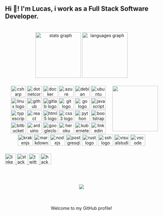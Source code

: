 <br clear="both">

<h2 align="left">Hi 👋! I'm Lucas, i work as a Full Stack Software Developer.</h2>

###

<br clear="both">

<div align="center">
  <img src="https://github-readme-stats.vercel.app/api?hide_title=false&hide_rank=false&show_icons=true&include_all_commits=true&count_private=true&disable_animations=false&theme=dark&locale=en&hide_border=false&username=olucaslrc" height="150" alt="stats graph"  />
  <img src="https://github-readme-stats.vercel.app/api/top-langs?locale=en&hide_title=false&layout=compact&card_width=320&langs_count=5&theme=dark&hide_border=false&username=olucaslrc" height="150" alt="languages graph"  />
</div>

###

<img align="right" height="150" src="https://seeklogo.com/images/S/sons-of-anarchy-logo-D1F484131A-seeklogo.com.png"  />

###

<div align="center">
  <img src="https://cdn.jsdelivr.net/gh/devicons/devicon/icons/csharp/csharp-original.svg" height="37" width="49" alt="csharp logo"  />
  <img src="https://cdn.jsdelivr.net/gh/devicons/devicon/icons/dotnetcore/dotnetcore-original.svg" height="37" width="49" alt="dotnetcore logo"  />
  <img src="https://cdn.jsdelivr.net/gh/devicons/devicon/icons/docker/docker-original.svg" height="37" width="49" alt="docker logo"  />
  <img src="https://cdn.jsdelivr.net/gh/devicons/devicon/icons/azure/azure-original.svg" height="37" width="49" alt="azure logo"  />
  <img src="https://cdn.jsdelivr.net/gh/devicons/devicon/icons/debian/debian-original.svg" height="37" width="49" alt="debian logo"  />
  <img src="https://cdn.jsdelivr.net/gh/devicons/devicon/icons/ubuntu/ubuntu-plain.svg" height="37" width="49" alt="ubuntu logo"  />
  <img src="https://cdn.jsdelivr.net/gh/devicons/devicon/icons/linux/linux-original.svg" height="37" width="49" alt="linux logo"  />
  <img src="https://cdn.jsdelivr.net/gh/devicons/devicon/icons/github/github-original.svg" height="37" width="49" alt="github logo"  />
  <img src="https://cdn.jsdelivr.net/gh/devicons/devicon/icons/gitlab/gitlab-original.svg" height="37" width="49" alt="gitlab logo"  />
  <img src="https://cdn.jsdelivr.net/gh/devicons/devicon/icons/git/git-original.svg" height="37" width="49" alt="git logo"  />
  <img src="https://cdn.jsdelivr.net/gh/devicons/devicon/icons/go/go-original.svg" height="37" width="49" alt="go logo"  />
  <img src="https://cdn.jsdelivr.net/gh/devicons/devicon/icons/javascript/javascript-original.svg" height="37" width="49" alt="javascript logo"  />
  <img src="https://cdn.jsdelivr.net/gh/devicons/devicon/icons/typescript/typescript-plain.svg" height="37" width="49" alt="typescript logo"  />
  <img src="https://cdn.jsdelivr.net/gh/devicons/devicon/icons/react/react-original.svg" height="37" width="49" alt="react logo"  />
  <img src="https://cdn.jsdelivr.net/gh/devicons/devicon/icons/html5/html5-original.svg" height="37" width="49" alt="html5 logo"  />
  <img src="https://cdn.jsdelivr.net/gh/devicons/devicon/icons/css3/css3-original.svg" height="37" width="49" alt="css3 logo"  />
  <img src="https://cdn.jsdelivr.net/gh/devicons/devicon/icons/python/python-original.svg" height="37" width="49" alt="python logo"  />
  <img src="https://cdn.jsdelivr.net/gh/devicons/devicon/icons/bootstrap/bootstrap-original.svg" height="37" width="49" alt="bootstrap logo"  />
  <img src="https://cdn.jsdelivr.net/gh/devicons/devicon/icons/bitbucket/bitbucket-original.svg" height="37" width="49" alt="bitbucket logo"  />
  <img src="https://cdn.jsdelivr.net/gh/devicons/devicon/icons/arduino/arduino-original.svg" height="37" width="49" alt="arduino logo"  />
  <img src="https://cdn.jsdelivr.net/gh/devicons/devicon/icons/googlecloud/googlecloud-original.svg" height="37" width="49" alt="googlecloud logo"  />
  <img src="https://cdn.jsdelivr.net/gh/devicons/devicon/icons/heroku/heroku-original.svg" height="37" width="49" alt="heroku logo"  />
  <img src="https://cdn.jsdelivr.net/gh/devicons/devicon/icons/kubernetes/kubernetes-plain.svg" height="37" width="49" alt="kubernetes logo"  />
  <img src="https://cdn.jsdelivr.net/gh/devicons/devicon/icons/linkedin/linkedin-original.svg" height="37" width="49" alt="linkedin logo"  />
  <img src="https://cdn.jsdelivr.net/gh/devicons/devicon/icons/krakenjs/krakenjs-original.svg" height="37" width="49" alt="krakenjs logo"  />
  <img src="https://cdn.jsdelivr.net/gh/devicons/devicon/icons/markdown/markdown-original.svg" height="37" width="49" alt="markdown logo"  />
  <img src="https://cdn.jsdelivr.net/gh/devicons/devicon/icons/nodejs/nodejs-original.svg" height="37" width="49" alt="nodejs logo"  />
  <img src="https://cdn.jsdelivr.net/gh/devicons/devicon/icons/postgresql/postgresql-original.svg" height="37" width="49" alt="postgresql logo"  />
  <img src="https://cdn.jsdelivr.net/gh/devicons/devicon/icons/rust/rust-plain.svg" height="37" width="49" alt="rust logo"  />
  <img src="https://cdn.jsdelivr.net/gh/devicons/devicon/icons/ssh/ssh-original.svg" height="37" width="49" alt="ssh logo"  />
  <img src="https://cdn.jsdelivr.net/gh/devicons/devicon/icons/visualstudio/visualstudio-plain.svg" height="37" width="49" alt="visualstudio logo"  />
  <img src="https://cdn.jsdelivr.net/gh/devicons/devicon/icons/vscode/vscode-original.svg" height="37" width="49" alt="vscode logo"  />
</div>

###

<div align="left">
  <a href="https://www.linkedin.com/in/olucaslrc/" target="_blank">
    <img src="https://img.shields.io/static/v1?message=LinkedIn&logo=linkedin&label=&color=0077B5&logoColor=white&labelColor=&style=for-the-badge" height="35" alt="linkedin logo"  />
  </a>
  <a href="https://stackoverflow.com/users/11842760/lucas-costa" target="_blank">
    <img src="https://img.shields.io/static/v1?message=Stackoverflow&logo=stackoverflow&label=&color=FE7A16&logoColor=white&labelColor=&style=for-the-badge" height="35" alt="stackoverflow logo"  />
  </a>
  <a href="https://twitter.com/olucaslrc" target="_blank">
    <img src="https://img.shields.io/static/v1?message=Twitter&logo=twitter&label=&color=1DA1F2&logoColor=white&labelColor=&style=for-the-badge" height="35" alt="twitter logo"  />
  </a>
  <a href="https://www.hackerrank.com/olucaslrc" target="_blank">
    <img src="https://img.shields.io/static/v1?message=HackerRank&logo=hackerrank&label=&color=2EC866&logoColor=white&labelColor=&style=for-the-badge" height="35" alt="hackerrank logo"  />
  </a>
</div>

###

<br clear="both">

###

<div align="center">
  <img src="https://profile-counter.glitch.me/olucaslrc/count.svg?"  />
</div>

###

<br clear="both">

<p align="center">Welcome to my GitHub profile!</p>

###
